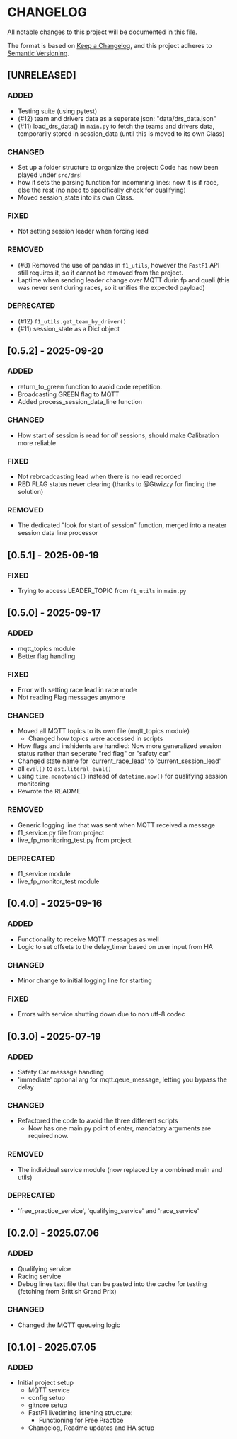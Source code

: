 # CHANGELOG

All notable changes to this project will be documented in this file.

The format is based on [Keep a Changelog](https://keepachangelog.com/en/1.1.0/),
and this project adheres to [Semantic Versioning](https://semver.org/spec/v2.0.0.html).

## [UNRELEASED]

### ADDED
- Testing suite (using pytest)
- (#12) team and drivers data as a seperate json: "data/drs_data.json"
- (#11) load_drs_data() in `main.py` to fetch the teams and drivers data, temporarily stored in session_data (until this is moved to its own Class)

### CHANGED
- Set up a folder structure to organize the project: Code has now been played under `src/drs`!
- how it sets the parsing function for incomming lines: now it is if race, else the rest (no need to specifically check for qualifying)
- Moved session_state into its own Class.

### FIXED
- Not setting session leader when forcing lead

### REMOVED
- (#8) Removed the use of pandas in `f1_utils`, however the `FastF1` API still requires it, so it cannot be removed from the project.
- Laptime when sending leader change over MQTT durin fp and quali (this was never sent during races, so it unifies the expected payload)

### DEPRECATED
- (#12) `f1_utils.get_team_by_driver()`
- (#11) session_state as a Dict object

## [0.5.2] - 2025-09-20

### ADDED
- return_to_green function to avoid code repetition.
- Broadcasting GREEN flag to MQTT
- Added process_session_data_line function

### CHANGED
- How start of session is read for *all* sessions, should make Calibration more reliable

### FIXED
- Not rebroadcasting lead when there is no lead recorded
- RED FLAG status never clearing (thanks to @Gtwizzy for finding the solution)

### REMOVED
- The dedicated "look for start of session" function, merged into a neater session data line processor

## [0.5.1] - 2025-09-19

### FIXED
- Trying to access LEADER_TOPIC from `f1_utils` in `main.py`

## [0.5.0] - 2025-09-17

### ADDED
- mqtt_topics module
- Better flag handling

### FIXED
- Error with setting race lead in race mode
- Not reading Flag messages anymore

### CHANGED
- Moved all MQTT topics to its own file (mqtt_topics module)
  - Changed how topics were accessed in scripts
- How flags and inshidents are handled: Now more generalized session status rather than seperate "red flag" or "safety car"
- Changed state name for 'current_race_lead' to 'current_session_lead'
- all `eval()` to `ast.literal_eval()`
- using `time.monotonic()` instead of `datetime.now()` for qualifying session monitoring
- Rewrote the README

### REMOVED
- Generic logging line that was sent when MQTT received a message
- f1_service.py file from project
- live_fp_monitoring_test.py from project

### DEPRECATED
- f1_service module
- live_fp_monitor_test module

## [0.4.0] - 2025-09-16

### ADDED
- Functionality to receive MQTT messages as well
- Logic to set offsets to the delay_timer based on user input from HA

### CHANGED
- Minor change to initial logging line for starting

### FIXED
- Errors with service shutting down due to non utf-8 codec

## [0.3.0] - 2025-07-19

### ADDED
- Safety Car message handling
- 'immediate' optional arg for mqtt.qeue_message, letting you bypass the delay

### CHANGED
- Refactored the code to avoid the three different scripts
  - Now has one main.py point of enter, mandatory arguments are required now.

### REMOVED
- The individual service module (now replaced by a combined main and utils)

### DEPRECATED
- 'free_practice_service', 'qualifying_service' and 'race_service'

## [0.2.0] - 2025.07.06

### ADDED
- Qualifying service
- Racing service
- Debug lines text file that can be pasted into the cache for testing (fetching from Brittish Grand Prix)

### CHANGED
- Changed the MQTT queueing logic

## [0.1.0] - 2025.07.05

### ADDED
- Initial project setup
  - MQTT service
  - config setup
  - gitnore setup
  - FastF1 livetiming listening structure:
    - Functioning for Free Practice
  - Changelog, Readme updates and HA setup